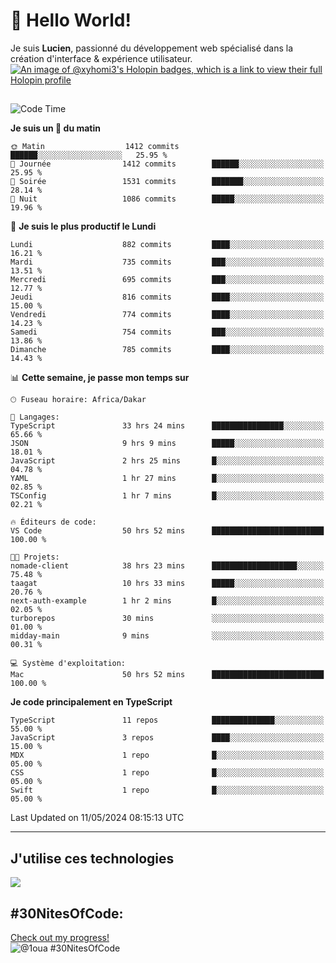 # 👋 Hello World!

Je suis **Lucien**, passionné du développement web spécialisé dans la création d'interface & expérience utilisateur.
[![An image of @xyhomi3's Holopin badges, which is a link to view their full Holopin profile](https://holopin.me/xyhomi3)](https://holopin.io/@xyhomi3)

##

<!--START_SECTION:waka-->
![Code Time](http://img.shields.io/badge/Code%20Time-1%2C171%20hrs%2025%20mins-blue)

**Je suis un 🐤 du matin** 

```text
🌞 Matin                  1412 commits        ██████░░░░░░░░░░░░░░░░░░░   25.95 % 
🌆 Journée                1412 commits        ██████░░░░░░░░░░░░░░░░░░░   25.95 % 
🌃 Soirée                 1531 commits        ███████░░░░░░░░░░░░░░░░░░   28.14 % 
🌙 Nuit                   1086 commits        █████░░░░░░░░░░░░░░░░░░░░   19.96 % 
```
📅 **Je suis le plus productif le Lundi** 

```text
Lundi                    882 commits         ████░░░░░░░░░░░░░░░░░░░░░   16.21 % 
Mardi                    735 commits         ███░░░░░░░░░░░░░░░░░░░░░░   13.51 % 
Mercredi                 695 commits         ███░░░░░░░░░░░░░░░░░░░░░░   12.77 % 
Jeudi                    816 commits         ████░░░░░░░░░░░░░░░░░░░░░   15.00 % 
Vendredi                 774 commits         ████░░░░░░░░░░░░░░░░░░░░░   14.23 % 
Samedi                   754 commits         ███░░░░░░░░░░░░░░░░░░░░░░   13.86 % 
Dimanche                 785 commits         ████░░░░░░░░░░░░░░░░░░░░░   14.43 % 
```


📊 **Cette semaine, je passe mon temps sur** 

```text
🕑︎ Fuseau horaire: Africa/Dakar

💬 Langages: 
TypeScript               33 hrs 24 mins      ████████████████░░░░░░░░░   65.66 % 
JSON                     9 hrs 9 mins        █████░░░░░░░░░░░░░░░░░░░░   18.01 % 
JavaScript               2 hrs 25 mins       █░░░░░░░░░░░░░░░░░░░░░░░░   04.78 % 
YAML                     1 hr 27 mins        █░░░░░░░░░░░░░░░░░░░░░░░░   02.85 % 
TSConfig                 1 hr 7 mins         █░░░░░░░░░░░░░░░░░░░░░░░░   02.21 % 

🔥 Éditeurs de code: 
VS Code                  50 hrs 52 mins      █████████████████████████   100.00 % 

🐱‍💻 Projets: 
nomade-client            38 hrs 23 mins      ███████████████████░░░░░░   75.48 % 
taagat                   10 hrs 33 mins      █████░░░░░░░░░░░░░░░░░░░░   20.76 % 
next-auth-example        1 hr 2 mins         █░░░░░░░░░░░░░░░░░░░░░░░░   02.05 % 
turborepos               30 mins             ░░░░░░░░░░░░░░░░░░░░░░░░░   01.00 % 
midday-main              9 mins              ░░░░░░░░░░░░░░░░░░░░░░░░░   00.31 % 

💻 Système d'exploitation: 
Mac                      50 hrs 52 mins      █████████████████████████   100.00 % 
```

**Je code principalement en TypeScript** 

```text
TypeScript               11 repos            ██████████████░░░░░░░░░░░   55.00 % 
JavaScript               3 repos             ████░░░░░░░░░░░░░░░░░░░░░   15.00 % 
MDX                      1 repo              █░░░░░░░░░░░░░░░░░░░░░░░░   05.00 % 
CSS                      1 repo              █░░░░░░░░░░░░░░░░░░░░░░░░   05.00 % 
Swift                    1 repo              █░░░░░░░░░░░░░░░░░░░░░░░░   05.00 % 
```




 Last Updated on 11/05/2024 08:15:13 UTC
<!--END_SECTION:waka-->
---

## J'utilise ces technologies

<p align="left">
  <a href="https://skillicons.dev">
    <img src="https://skillicons.dev/icons?i=ts,js,md,scss,tailwind,react,redux,docker,express,astro,vite,nextjs,vercel,figma,ableton" />
  </a>
</p>

## #30NitesOfCode:
  [Check out my progress!](https://www.codedex.io/@1oua/30-nites-of-code)  
  ![@1oua #30NitesOfCode](https://www.codedex.io/api/petStatus?user=1oua)
